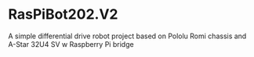 # RasPiBot202.V2
A simple differential drive robot project based on Pololu Romi chassis and A-Star 32U4 SV w Raspberry Pi bridge
